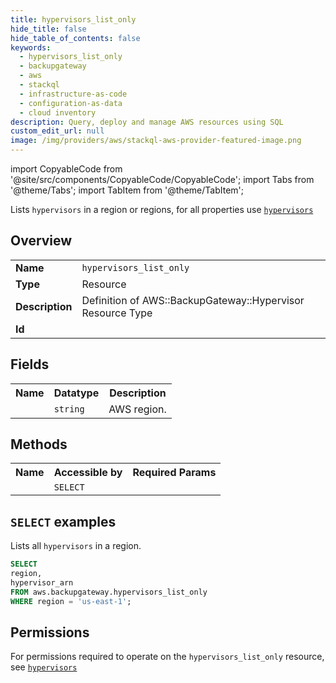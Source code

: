 ```yaml
---
title: hypervisors_list_only
hide_title: false
hide_table_of_contents: false
keywords:
  - hypervisors_list_only
  - backupgateway
  - aws
  - stackql
  - infrastructure-as-code
  - configuration-as-data
  - cloud inventory
description: Query, deploy and manage AWS resources using SQL
custom_edit_url: null
image: /img/providers/aws/stackql-aws-provider-featured-image.png
---
```


import CopyableCode from '@site/src/components/CopyableCode/CopyableCode';
import Tabs from '@theme/Tabs';
import TabItem from '@theme/TabItem';

Lists <code>hypervisors</code> in a region or regions, for all properties use <a href="/providers/aws/serviceName/hypervisors/"><code>hypervisors</code></a>

## Overview
<table><tbody>
<tr><td><b>Name</b></td><td><code>hypervisors_list_only</code></td></tr>
<tr><td><b>Type</b></td><td>Resource</td></tr>
<tr><td><b>Description</b></td><td>Definition of AWS::BackupGateway::Hypervisor Resource Type</td></tr>
<tr><td><b>Id</b></td><td><CopyableCode code="aws.backupgateway.hypervisors_list_only" /></td></tr>
</tbody></table>

## Fields
<table><tbody><tr><th>Name</th><th>Datatype</th><th>Description</th></tr><tr><td><CopyableCode code="region" /></td><td><code>string</code></td><td>AWS region.</td></tr>
</tbody></table>

## Methods

<table><tbody>
  <tr>
    <th>Name</th>
    <th>Accessible by</th>
    <th>Required Params</th>
  </tr>
  <tr>
    <td><CopyableCode code="list_resources" /></td>
    <td><code>SELECT</code></td>
    <td><CopyableCode code="region" /></td>
  </tr>
</tbody></table>

## `SELECT` examples
Lists all <code>hypervisors</code> in a region.
```sql
SELECT
region,
hypervisor_arn
FROM aws.backupgateway.hypervisors_list_only
WHERE region = 'us-east-1';
```


## Permissions

For permissions required to operate on the <code>hypervisors_list_only</code> resource, see <a href="/providers/aws/backupgateway/hypervisors/#permissions"><code>hypervisors</code></a>

